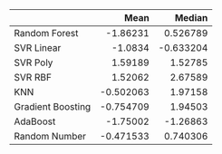 |                   |      Mean |    Median |
|:------------------|----------:|----------:|
| Random Forest     | -1.86231  |  0.526789 |
| SVR Linear        | -1.0834   | -0.633204 |
| SVR Poly          |  1.59189  |  1.52785  |
| SVR RBF           |  1.52062  |  2.67589  |
| KNN               | -0.502063 |  1.97158  |
| Gradient Boosting | -0.754709 |  1.94503  |
| AdaBoost          | -1.75002  | -1.26863  |
| Random Number     | -0.471533 |  0.740306 |